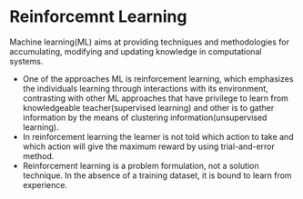 # Reinforcemnt Learning

Machine learning(ML) aims at providing techniques and methodologies for accumulating, modifying and updating knowledge in computational systems.
* One of the approaches ML is reinforcement learning, which emphasizes the individuals learning through interactions with its environment, contrasting with other ML approaches that have privilege to learn from knowledgeable teacher(supervised learning) and other is to gather information by the means of clustering information(unsupervised learning). 
* In reinforcement learning the learner is not told which action to take and which action will give the maximum reward by using trial-and-error method.
* Reinforcement learning is a problem formulation, not a solution technique. In the absence of a training dataset, it is bound to learn from experience.
